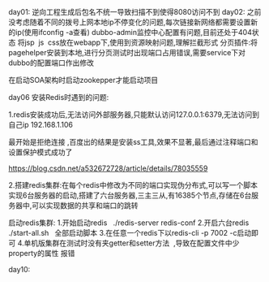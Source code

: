 day01:
逆向工程生成后包名不统一导致扫描不到使得8080访问不到
day02:
之前没考虑随着不同的拨号上网本地ip不停变化的问题,每次链接新网络都需要设置新的ip(使用ifconfig -a查看)
dubbo-admin监控中心配置有问题,目前还处于404状态
将jsp  js  css放在webapp下,使用到资源映射问题,理解拦截形式
分页插件:将pagehelper安装到本地,进行分页测试时出现端口占用错误,需要service下对dubbo的配置端口作出修改

在启动SOA架构时启动zookepper才能启动项目


day06
安装Redis时遇到的问题:

1.redis安装成功后,无法访问外部服务器,只能默认访问127.0.0.1:6379,无法访问到自己ip 192.168.1.106

最开始是拒绝连接 ,百度出的结果是安装ss工具,效果不显著,最后通过注释端口和设置保护模式成功了

https://blog.csdn.net/a532672728/article/details/78035559

2.搭建redis集群:在每个redis中修改为不同的端口实现伪分布式,可以写一个脚本实现6台服务器的启动,搭建了六台服务器,三主三从,有16385个节点,存储在6台服务器中,可以实现数据的共享和端口的跳转

启动redis集群:
1.开始启动redis   ./redis-server redis-conf
2.开启六台redis   ./start-all.sh   全部启动脚本
3.在任意一个redis下以redis-cli -p 7002 -c启动即可
4.单机版集群在测试时没有夹getter和setter方法  ,导致在配置文件中少property的属性 报错

day10:



